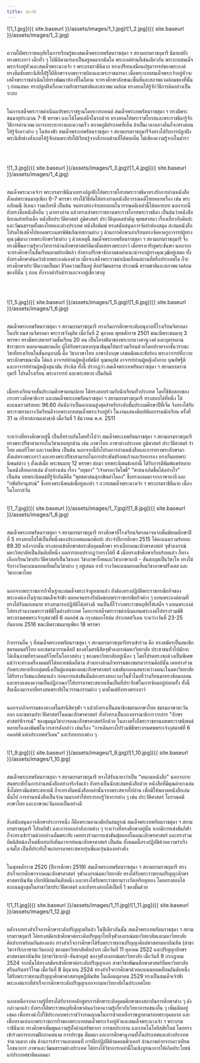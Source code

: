 ```yaml
---
title: ประวัติ
---
```


![1_1.jpg]({{ site.baseurl }}/assets/images/1_1.jpg)![1_2.jpg]({{ site.baseurl }}/assets/images/1_2.jpg)
<br>
<br>

<p>ความใฝ่พระราชหฤทัยในการเรียนรู้ของสมเด็จพระเทพรัตนราชสุดา ฯ สยามบรมราชกุมารี มีมาแต่ยังทรงพระเยาว์ เด็กทั่ว ๆ ไปมีบิดามารดาเป็นครูคนแรกฉันใด พระองค์ท่านก็เช่นเดียวกัน พระบาทสมเด็จพระเจ้าอยู่หัวและสมเด็จพระนางเจ้า ฯ พระบรมราชินีนาถ ทรงเปรียบเสมือนปฐมาจารย์ของพระองค์ ทรงซึมซับพระนิสัยใฝ่รู้ใฝ่ศึกษาจากพระราชบิดาและพระราชมารดา เมื่อพระบาทสมเด็จพระเจ้าอยู่หัวจะเสด็จพระราชดำเนินไปทรงพัฒนาท้องที่ใดก็ตาม จะทรงศึกษาลักษณะพื้นที่และสภาพแวดล้อมของที่นั้น ๆ ก่อนเสมอ ทรงปลูกฝังเรื่องความรักธรรมชาติและสภาพแวดล้อม ทรงสอนให้รู้จักวิธีการคิดอย่างเป็นระบบ
<br>
<br>

ในการเสด็จพระราชดำเนินแปรพระราชฐานโดยทางรถยนต์ สมเด็จพระเทพรัตนราชสุดา ฯ ทรงมีพระชนมายุประมาณ 7-8 พรรษา และได้โดยเสด็จในรถด้วย ทรงสอนให้พระราชโอรสและพระราชธิดารู้จักวิธีการคำนวณเวลาจากระยะทางและความเร็ว สภาพภูมิประเทศที่เห็น ถ้าเป็นเวลากลางคืนก็จะทรงสอนให้รู้จักดาวต่าง ๆ ในท้องฟ้า สมเด็จพระเทพรัตนราชสุดา ฯ สยามบรมราชกุมารีจึงทรงได้รับการปลูกฝังพระนิสัยช่างสังเกตให้รู้จักสนพระทัยใฝ่เรียนรู้จากสิ่งรอบด้านที่ได้พบเห็น ไม่เพียงความรู้จากในตำรา</p>
<br>
<br>

![1_3.jpg]({{ site.baseurl }}/assets/images/1_3.jpg)![1_4.jpg]({{ site.baseurl }}/assets/images/1_4.jpg)
<br>
<br>

<p>สมเด็จพระนางเจ้าฯ พระบรมราชินีนาถทรงปลูกฝังให้พระราชโอรสพระราชธิดาทรงรักการอ่านหนังสือตั้งแต่พระชนมายุเพียง 6-7 พรรษา ทรงใช้วิธีหัดให้ทรงอ่านหนังสือวรรณคดีไทยหลายเรื่อง เช่น พระอภัยมณี อิเหนา รามเกียรติ์ เป็นต้น จนทรงท่องจำบทกลอนในวรรณคดีเหล่านี้ได้หลายบท นอกจากนี้ยังทรงซื้อหนังสืออื่น ๆ มาทรงอ่าน แล้วทรงเล่าพระราชทานพระราชโอรสพระราชธิดา เป็นต้นว่าหนังสือนิทานสำหรับเด็ก หนังสือประวัติศาสตร์ ภูมิศาสตร์ ประวัติบุคคลสำคัญ พุทธศาสนา เรื่องเกี่ยวกับศิลปะและวัฒนธรรมทั้งของไทยและต่างประเทศ หนังสือพิมพ์ ทรงสนับสนุนการจัดทำห้องสมุด สะสมหนังสือ โปรดให้เสด็จไปทอดพระเนตรพิพิธภัณฑสถานต่าง ๆ ด้านการศึกษาเล่าเรียนทรงจัดหาครูอาจารย์ผู้ทรงคุณวุฒิมาถวายพระอักษรวิชาต่าง ๆ ด้วยเหตุนี้ สมเด็จพระเทพรัตนราชสุดา ฯ สยามบรมราชกุมารี จึงทรงมีพื้นความรู้ทางวิชาการด้านอักษรศาสตร์ดีมาตั้งแต่ทรงพระเยาว์ เมื่อทรงเจริญพระชันษา นอกจากจะทรงศึกษาในชั้นเรียนตามปรกติแล้ว ยังทรงปรึกษาซักถามขอคำแนะนำจากผู้ทรงคุณวุฒิอยู่เสมอ ทั้งยังทรงศึกษาค้นคว้าด้วยพระองค์เองด้วย เมื่อจะเสด็จพระราชดำเนินเยือนสถานที่หรือประเทศใด ก็จะทรงศึกษาประวัติความเป็นมา ชีวิตความเป็นอยู่ ศิลปวัฒนธรรม ประเพณี ธรรมชาติและสภาพแวดล้อมของที่นั้น ๆ ก่อน ทั้งจากตำรับตำราและจากผู้เชี่ยวชาญ</p>
<br>
<br>

![1_5.jpg]({{ site.baseurl }}/assets/images/1_5.jpg)![1_6.jpg]({{ site.baseurl }}/assets/images/1_6.jpg)
<br>
<br>

<p>สมเด็จพระเทพรัตนราชสุดา ฯ สยามบรมราชกุมารี ทรงเริ่มการศึกษาระดับอนุบาลที่โรงเรียนจิตรลดา ในบริเวณสวนจิตรลดา พระราชวังดุสิต เมื่อวันที่ 2 ตุลาคม พุทธศักราช 2501 ขณะมีพระชนมายุ 3 พรรษา ทรงมีพระสหายร่วมชั้นเรียน 20 คน เป็นโอรสธิดาของพระบรมวงศานุวงศ์ และบุตรหลานข้าราชการ ตลอดจนมหาดเล็ก ผู้ได้รับพระมหากรุณาธิคุณให้มาร่วมเรียนด้วยโดยปราศจากชั้นวรรณะ วิชาที่ทรงเรียนในชั้นอนุบาลนี้ คือ วิชาภาษาไทย ภาษาอังกฤษ เลขคณิตและขับร้อง พระอาจารย์ที่ถวายพระอักษรขณะนั้น ได้แก่ อาจารย์ท่านผู้หญิงทัศนีย์ บุณยคุปต์ อาจารย์ท่านผู้หญิงอังกาบ บุณยัษฐิติ และอาจารย์ท่านผู้หญิงสุนามัน ประนิช ทั้งนี้ ปรากฎว่า สมเด็จพระเทพรัตนราชสุดา ฯ สยามบรมราชกุมารี โปรดโรงเรียน พระอาจารย์ และพระสหาย เป็นอันดี
<br>
<br>

เมื่อทรงเรียนจบชั้นประถมศึกษาตอนปลาย ได้ทรงสอบร่วมกับนักเรียนทั่วประเทศ โดยใช้ข้อสอบของกระทรวงศึกษาธิการ และสมเด็จพระเทพรัตนราชสุดา ฯ สยามบรมราชกุมารี ทรงสอบได้ที่หนึ่ง ได้คะแนนรวมร้อยละ 96.60 อันนับว่าเป็นคะแนนสูงสุดสำหรับระดับชั้นประถมศึกษาปีที่เจ็ด จึงทรงได้รับพระราชทานรางวัลเรียนดีจากพระบาทสมเด็จพระเจ้าอยู่หัว ในงานแสดงศิลปหัตถกรรมนักเรียน ครั้งที่ 31 ณ กรีฑาสถานแห่งชาติ เมื่อวันที่ 1 ธันวาคม พ.ศ. 2511
<br>
<br>

ระหว่างที่ทรงศึกษาอยู่นี้ เป็นที่ทราบกันโดยทั่วไปว่า สมเด็จพระเทพรัตนราชสุดา ฯ สยามบรมราชกุมารี ทรงพระปรีชาสามารถในวิชาแทบทุกด้าน เช่น ภาษาไทย ภาษาต่างประเทศ ภูมิศาสตร์ ประวัติศาสตร์ รำไทย ดนตรีไทย และวาดเขียน เป็นต้น นอกจากนี้ยังโปรดการอ่านหนังสือและการทรงพระอักษรมาตั้งแต่ทรงพระเยาว์ และทรงพระปรีชาสามารถในการประพันธ์ร้อยแก้วและร้อยกรอง ทรงเริ่มบทพระนิพนธ์ต่าง ๆ ตั้งแต่เมื่อ พระชนมายุ 12 พรรษา ต่อมา บทพระนิพนธ์เหล่านี้ ได้รับการตีพิมพ์แพร่หลายในหนังสือหลายเล่ม ตัวอย่างเช่น เรื่อง “อยุธยา” “เจ้าครอกวัดโพธิ์” “ศาสนาเกิดขึ้นได้อย่างไร” เป็นต้น บทพระนิพนธ์ที่รู้จักกันดีคือ “พุทธศาสนสุภาษิตคำโคลง” ซึ่งทรงถอดมาจากภาษาบาลี และ “กษัตริยานุสรณ์” ซึ่งทรงพระนิพนธ์เพื่อทูลเกล้า ฯ ถวายสมเด็จพระนางเจ้า ฯ พระบรมราชินีนาถ เนื่องในโอกาสวัน
<br>
<br></p>

![1_7.jpg]({{ site.baseurl }}/assets/images/1_7.jpg)![1_8.jpg]({{ site.baseurl }}/assets/images/1_8.jpg)
<br>
<br>

<p>สมเด็จพระเทพรัตนราชสุดา ฯ สยามบรมราชกุมารี ทรงศึกษาที่โรงเรียนจิตรลดาจนจบชั้นมัธยมศึกษาปีที่ 5 ทรงสอบไล่ได้เป็นที่หนึ่งของประเทศแผนกศิลปะ ประจำปีการศึกษา 2515 ได้คะแนนรวมร้อยละ 89.30 หลังจากนั้น ทรงสอบเข้าศึกษาต่อระดับอุดมศึกษา ทรงเลือกคณะอักษรศาสตร์ จุฬาลงกรณ์มหาวิทยาลัยเป็นอันดับที่หนึ่ง ผลการสอบปรากฏว่าทรงได้ที่ 4 เมื่อทรงเข้าศึกษาเรียบร้อยแล้ว ก็ทรงเลือกเรียนวิชาประวัติศาสตร์เป็นวิชาเอก วิชาภาษาไทยและวิชาภาษาบาลี - สันสกฤตเป็นวิชาโท ทรงได้รับรางวัลคะแนนยอดเยี่ยมในวิชาต่าง ๆ อยู่เสมอ อาทิ รางวัลคะแนนยอดเยี่ยมวิชาภาษาฝรั่งเศส และวิชาภาษาไทย
<br>
<br>

นอกจากพระราชภารกิจในฐานะสมเด็จพระเจ้าลูกเธอแล้ว ยังต้องทรงปฏิบัติพระราชกรณียกิจของพระองค์เองในฐานะสมเด็จเจ้าฟ้า ตลอดจนทรงรับผิดชอบพระราชกรณียกิจต่าง ๆ แทนพระองค์ตามที่ทรงได้รับมอบหมาย ทรงสามารถปฏิบัติได้อย่างดี จนเป็นที่ไว้วางพระราชหฤทัยให้เสด็จ ฯ แทนพระองค์ไปทรงร่วมงานพระราชพิธีในต่างประเทศ โดยการเสด็จพระราชดำเนินแทนพระองค์ไปทรงร่วมพิธีพระบรมศพพระเจ้ากุสตาฟที่ 6 อดอล์ฟ ณ กรุงสตอกโฮล์ม ประเทศสวีเดน ระหว่างวันที่ 23-25 กันยายน 2516 ขณะมีพระชนมายุเพียง 18 พรรษา
<br>
<br>

กิจกรรมอื่น ๆ ที่สมเด็จพระเทพรัตนราชสุดา ฯ สยามบรมราชกุมารีทรงเข้าร่วม คือ ทรงสมัครเป็นสมาชิกชมรมดนตรีไทย และชมรมวรรณศิลป์ ของสโมสรนิสิตจุฬาลงกรณ์มหาวิทยาลัย ประชาชนทั่วไปมักจะได้เห็นภาพที่ทรงดนตรีไทยในโอกาสต่าง ๆ ของมหาวิทยาลัยอยู่เนือง ๆ โดยโปรดทรงซอด้วงเป็นพิเศษ แม้ว่าจะทรงเครื่องดนตรีได้หลายชนิดก็ตาม ส่วนทางด้านกิจกรรมของชมรมวรรณศิลป์นั้น เคยทรงร่วมกับพระสหายอีกกลุ่มหนึ่งเป็นผู้แทนของคณะอักษรศาสตร์ แข่งขันกลอนสดระหว่างคณะในมหาวิทยาลัย ได้รับรางวัลชนะเลิศมาแล้ว ก่อนการแข่งขันนั้นต้องทรงสละเวลาในชั่วโมงที่ว่างเรียนมาทรงซ้อมกลอน และทรงแสดงความเป็นปฏิภาณกวีให้บรรดาพระสหายเห็นเป็นที่ประจักษ์ในการซ้อมอยู่บ่อยครั้ง ทั้งนี้ สืบเนื่องมาจากที่ทรงสนพระทัยในวรรณกรรมต่าง ๆ มาตั้งแต่ยังทรงพระเยาว์
<br>
<br>

นอกจากกิจกรรมของทางสโมสรนิสิตจุฬา ฯ แล้วยังทรงเป็นสมาชิกชมรมภาษาไทย ชมรมภาษาตะวันออก และชมรมประวัติศาสตร์ในคณะอักษรศาสตร์ ทั้งยังทรงเป็นกองบรรณาธิการวารสาร "อักษรศาสตร์พิจารณ์" ของชุมนุมวิชาการคณะอักษรศาสตร์อีกด้วย ในบางครั้งก็พระราชทานบทพระราชนิพนธ์หลายเรื่องลงพิมพ์ในวารสารดังกล่าว เช่นเรื่อง "การเดินทางไปร่วมพิธีพระบรมศพพระเจ้ากุสตาฟที่ 6 อดอล์ฟ แห่งประเทศสวีเดน" และร้อยกรองต่าง ๆ
<br>
<br></p>

![1_9.jpg]({{ site.baseurl }}/assets/images/1_9.jpg)![1_10.jpg]({{ site.baseurl }}/assets/images/1_10.jpg)
<br>
<br>

<p>สมเด็จพระเทพรัตนราชสุดา ฯ สยามบรมราชกุมารี ทรงได้รับฉายาว่าเป็น "หนอนหนังสือ" นอกจากจะสนพระทัยในการอ่านหนังสืออย่างจริงจังแล้ว ยังทรงเป็นนักสะสมหนังสือด้วย หนังสือที่มีคุณค่าบางเล่ม ซึ่งไม่ทรงมีแต่พระสหายมี ก็จะทรงยืมหนังสือเหล่านั้นจากพระสหายไปอ่าน เพื่อมิให้พลาดหนังสือเล่มนั้นไป การอ่านหนังสือเป็นจำนวนมากทำให้ทรงรอบรู้วิชาการต่าง ๆ เช่น ประวัติศาสตร์ โบราณคดี ภาษาไทย และภาษาตะวันออกเป็นอย่างดี
<br>
<br>

สิ่งสนับสนุนการศึกษาประการหนึ่ง ก็คือพระพลานามัยอันสมบูรณ์ สมเด็จพระเทพรัตนราชสุดา ฯ สยามบรมราชกุมารี โปรดกีฬา และการออกกำลังกายต่าง ๆ ระหว่างที่ทรงศึกษาอยู่นั้น หากมีการแข่งขันกีฬาก็จะทรงเข้าร่วมด้วยอย่างเต็มพระทัย เคยทรงร่วมการแข่งขันฟุตบอลในคณะอักษรศาสตร์ และทรงร่วมทีมนิสิตน้องใหม่ชักเย่อกับทีมอาจารย์คณะอักษรศาสตร์ เป็นต้น ทั้งหมดนี้ทรงปฏิบัติด้วยความร่าเริงแจ่มใส เป็นที่ประทับใจแก่บรรดาพระสหายรุ่นพี่และรุ่นน้องอย่างยิ่ง
<br>
<br>

ในพุทธศักราช 2520 (ปีการศึกษา 2519) สมเด็จพระเทพรัตนราชสุดา ฯ สยามบรมราชกุมารี ทรงสำเร็จการศึกษาจากคณะอักษรศาสตร์ จุฬาลงกรณ์มหาวิทยาลัย ทรงได้รับพระราชทานปริญญาอักษรศาสตรบัณฑิต เกียรตินิยมอันดับหนึ่ง และทรงได้รับพระราชทานรางวัลเหรียญทอง โดยทรงสอบได้คะแนนสูงสุดในสาขาวิชาประวัติศาสตร์ และยังทรงสอบได้เป็นที่ 1 ของชั้นด้วย
<br>
<br></p>

![1_11.jpg]({{ site.baseurl }}/assets/images/1_11.jpg)![1_11.jpg]({{ site.baseurl }}/assets/images/1_12.jpg)
<br>
<br>

<p> หลังจากทรงสำเร็จการศึกษาระดับปริญญาตรีแล้ว ในปีเดียวกันนั้น สมเด็จพระเทพรัตนราชสุดา ฯ สยามบรมราชกุมารี ได้ทรงสมัครเข้าศึกษาต่อระดับปริญญาโทที่จุฬาลงกรณ์มหาวิทยาลัยและมหาวิทยาลัยศิลปากรพร้อมกันสองแห่ง ทรงสำเร็จการศึกษาได้รับพระราชทานปริญญาศิลปศาสตรมหาบัณฑิต (สาขาวิชาจารึกภาษาตะวันออก) ของมหาวิทยาลัยศิลปากร เมื่อวันที่ 11 ตุลาคม 2522 และปริญญาอักษรศาสตรมหาบัณฑิต (สาขาวิชาบาลี-สันสกฤต) ของจุฬาลงกรณ์มหาวิทยาลัย เมื่อวันที่ 9 กรกฎาคม 2524 จากนั้นได้ทรงสมัครเข้าศึกษาต่อระดับปริญญาเอก สาขาวิชาพัฒนศึกษาศาสตร์ที่มหาวิทยาลัยศรีนครินทรวิโรฒ เมื่อวันที่ 8 มิถุนายน 2524 ทรงสำเร็จการศึกษาด้วยคะแนนยอดเยี่ยมอันดับหนึ่ง ได้รับพระราชทานปริญญาศึกษาศาสตรดุษฎีบัณฑิต ในเดือนตุลาคม 2529 ทรงเป็นสมเด็จเจ้าฟ้าพระองค์แรกที่สำเร็จการศึกษาระดับปริญญาเอกจากมหาวิทยาลัยในประเทศไทย
<br>
<br>

นอกเหนือจากความรู้ที่ทรงได้รับจากหลักสูตรการศึกษาระดับอุดมศึกษาของสถาบันการศึกษาต่าง ๆ ดังกล่าวมาแล้ว ยังทรงใฝ่พระราชหฤทัยศึกษาค้นคว้าหาความรู้เกี่ยวกับวิทยาการแขนงอื่น ๆ เพิ่มเติมอยู่เสมอ เพื่อทรงนำไปใช้ประกอบพระราชวิจารณญาณในการช่วยเหลือราษฎรตามรอยพระยุคลบาท และเพื่อทรงแบ่งเบาพระราชภารกิจของพระบาทสมเด็จพระเจ้าอยู่หัวและสมเด็จพระนางเจ้า ฯ พระบรมราชินีนาถ ทรงศึกษาเพิ่มพูนความรู้ทั้งด้านทรัพยากร การชลประทาน และเทคโนโลยีสมัยใหม่ โดยทรงเข้าร่วมการอบรมฝึกภาคสนาม การประชุม สัมมนา และการศึกษาดูงานทั้งในประเทศและต่างประเทศจำนวนมาก เช่น ด้านการสำรวจและแผนที่ การฝึกปฏิบัติด้านคอมพิวเตอร์ ด้านภาพถ่ายจากดาวเทียม โภชนาการ ภาษาและวัฒนธรรมต่างประเทศ ได้ทรงใช้วิชาการเหล่านี้ในเชิงบูรณาการให้เกิดประโยชน์แก่ประเทศชาติตลอดมา
<br>
<br></p>
